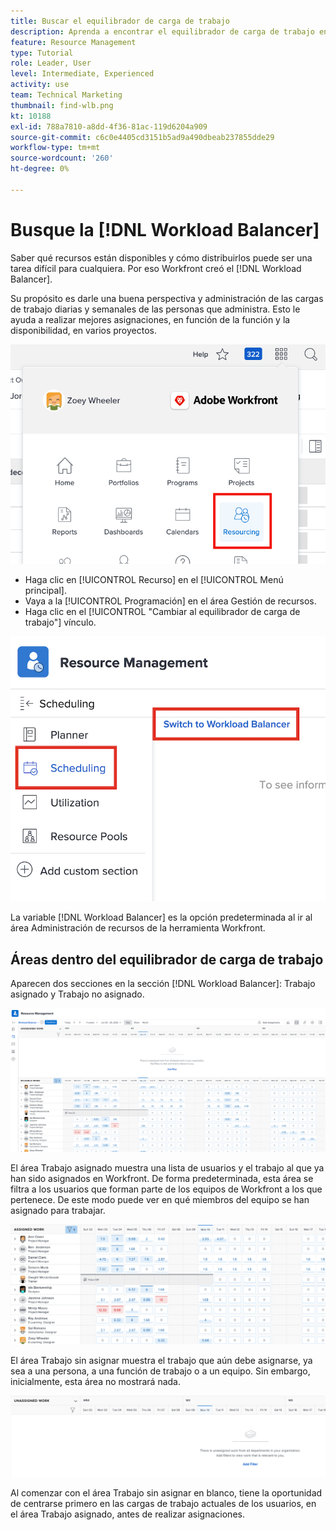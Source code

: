 ```yaml
---
title: Buscar el equilibrador de carga de trabajo
description: Aprenda a encontrar el equilibrador de carga de trabajo en Workfront y a familiarizarse con algunas de las áreas disponibles.
feature: Resource Management
type: Tutorial
role: Leader, User
level: Intermediate, Experienced
activity: use
team: Technical Marketing
thumbnail: find-wlb.png
kt: 10188
exl-id: 788a7810-a8dd-4f36-81ac-119d6204a909
source-git-commit: c6c0e4405cd3151b5ad9a490dbeab237855dde29
workflow-type: tm+mt
source-wordcount: '260'
ht-degree: 0%

---
```


# Busque la [!DNL Workload Balancer]

Saber qué recursos están disponibles y cómo distribuirlos puede ser una tarea difícil para cualquiera. Por eso Workfront creó el [!DNL Workload Balancer].

Su propósito es darle una buena perspectiva y administración de las cargas de trabajo diarias y semanales de las personas que administra. Esto le ayuda a realizar mejores asignaciones, en función de la función y la disponibilidad, en varios proyectos.

![opción de menú principal de recursos](assets/Find_01.png)

* Haga clic en [!UICONTROL Recurso] en el [!UICONTROL Menú principal].
* Vaya a la [!UICONTROL Programación] en el área Gestión de recursos.
* Haga clic en el [!UICONTROL &quot;Cambiar al equilibrador de carga de trabajo&quot;] vínculo.

![cambiar al equilibrador de carga de trabajo](assets/Find_02.png)

La variable [!DNL Workload Balancer] es la opción predeterminada al ir al área Administración de recursos de la herramienta Workfront.

## Áreas dentro del equilibrador de carga de trabajo

Aparecen dos secciones en la sección [!DNL Workload Balancer]: Trabajo asignado y Trabajo no asignado.

![área no asignada](assets/Find_03.png)

El área Trabajo asignado muestra una lista de usuarios y el trabajo al que ya han sido asignados en Workfront. De forma predeterminada, esta área se filtra a los usuarios que forman parte de los equipos de Workfront a los que pertenece. De este modo puede ver en qué miembros del equipo se han asignado para trabajar.

![usuarios de área asignada](assets/Find_03b.png)

El área Trabajo sin asignar muestra el trabajo que aún debe asignarse, ya sea a una persona, a una función de trabajo o a un equipo. Sin embargo, inicialmente, esta área no mostrará nada.

![área de trabajo sin asignar](assets/Find_03c.png)

Al comenzar con el área Trabajo sin asignar en blanco, tiene la oportunidad de centrarse primero en las cargas de trabajo actuales de los usuarios, en el área Trabajo asignado, antes de realizar asignaciones.
